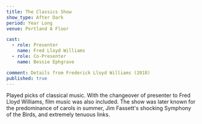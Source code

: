 ```yaml
---
title: The Classics Show
show_type: After Dark
period: Year Long
venue: Portland A Floor

cast:
  - role: Presenter
    name: Fred Lloyd Williams
  - role: Co-Presenter
    name: Bessie Ephgrave

comment: Details from Frederick Lloyd Williams (2018)
published: true
---
```


Played picks of classical music. With the changeover of presenter to Fred Lloyd Williams, film music was also included. The show was later known for the predominance of carols in summer, Jim Fassett's shocking Symphony of the Birds, and extremely tenuous links.
